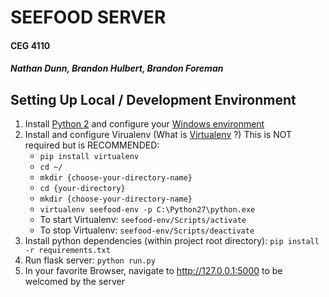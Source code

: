 # SEEFOOD SERVER
#### CEG 4110
##### Nathan Dunn, Brandon Hulbert, Brandon Foreman

## Setting Up Local / Development Environment
1. Install [Python 2](https://www.python.org/downloads/release/python-2715/) and configure your [Windows environment](http://www.aaronstannard.com/how-to-setup-a-proper-python-environment-on-windows/)
2. Install and configure Virualenv (What is [Virtualenv](https://virtualenv.pypa.io/en/latest/) ?) This is NOT required but is RECOMMENDED:
    * `pip install virtualenv`
    * `cd ~/`
    * `mkdir {choose-your-directory-name}`
    * `cd {your-directory}`
    * `mkdir {choose-your-directory-name}`
    * `virtualenv seefood-env -p C:\Python27\python.exe`   
    * To start Virtualenv: `seefood-env/Scripts/activate`
    * To stop Virtualenv: `seefood-env/Scripts/deactivate`
3. Install python dependencies (within project root directory): `pip install -r requirements.txt`
4. Run flask server: `python run.py`
5. In your favorite Browser, navigate to http://127.0.0.1:5000 to be welcomed by the server